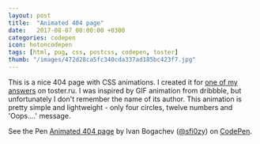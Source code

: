 ```yaml
---
layout: post
title:  "Animated 404 page"
date:   2017-08-07 00:00:00 +0300
categories: codepen
icon: hotoncodepen
tags: [html, pug, css, postcss, codepen, toster]
thumb: "/images/472d28ca5fc340cda337ad185bc423f7.jpg"
---
```


This is a nice 404 page with CSS animations. I created it for <a href='https://toster.ru/q/449441'>one of my answers</a> on toster.ru. I was inspired by GIF animation from dribbble, but unfortunately I don't remember the name of its author. This animation is pretty simple and lightweight - only four circles, twelve numbers and 'Oops....' message.

<p data-height="537" data-theme-id="light" data-slug-hash="gxmOda" data-default-tab="result" data-user="sfi0zy" data-embed-version="2" data-pen-title="Animated 404 page" class="codepen">See the Pen <a href="https://codepen.io/sfi0zy/pen/gxmOda/">Animated 404 page</a> by Ivan Bogachev (<a href="https://codepen.io/sfi0zy">@sfi0zy</a>) on <a href="https://codepen.io">CodePen</a>.</p>
<script async src="https://production-assets.codepen.io/assets/embed/ei.js"></script>
